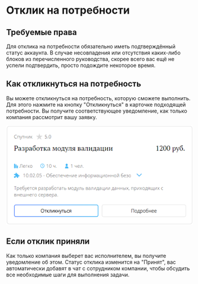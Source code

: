 # Отклик на потребности

## Требуемые права
Для отклика на потребности обязательно иметь подтверждённый статус аккаунта. В случае несовпадения или отсутствия каких-либо блоков из перечисленного руководства, скорее всего вас ещё не успели подтвердить, просто подождите некоторое время.

## Как откликнуться на потребность

Вы можете откликнуться на потребность, которую сможете выполнить. Для этого нажмите на кнопку "Откликнуться" в карточке подходящей потребности. Вы получите соответствующее уведомление, как только компания рассмотрит вашу заявку.

![КнопкаОткликнуться.png](../files/КнопкаОткликнуться.png)

## Если отклик приняли
Как только компания выберет вас исполнителем, вы получите уведомление об этом. Статус отклика изменится на "Принят", вас автоматически добавят в чат с сотрудником компании, чтобы обсудить все необходимые шаги для выполнения задачи.
